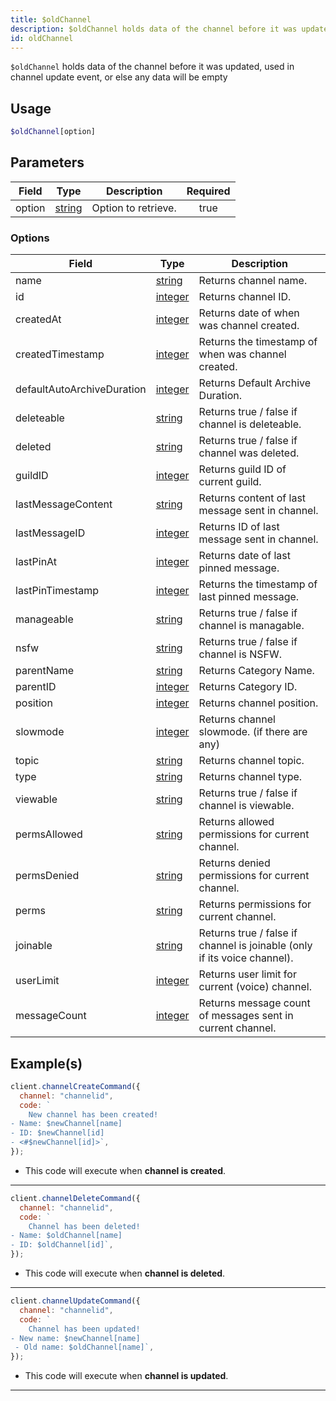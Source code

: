 ```yaml
---
title: $oldChannel
description: $oldChannel holds data of the channel before it was updated, used in channel update event, or else any data will be empty
id: oldChannel
---
```


`$oldChannel` holds data of the channel before it was updated, used in channel update event, or else any data will be
empty

## Usage

```php
$oldChannel[option]
```

## Parameters

| Field  | Type                                                                                              | Description         | Required |
| ------ | ------------------------------------------------------------------------------------------------- | ------------------- | :------: |
| option | [string](https://developer.mozilla.org/en-US/docs/Web/JavaScript/Reference/Global_Objects/String) | Option to retrieve. |   true   |

### Options

| Field                      | Type                                                                                                | Description                                                              |
| -------------------------- | --------------------------------------------------------------------------------------------------- | ------------------------------------------------------------------------ |
| name                       | [string](https://developer.mozilla.org/en-US/docs/Web/JavaScript/Reference/Global_Objects/String)   | Returns channel name.                                                    |
| id                         | [integer](https://developer.mozilla.org/en-US/docs/Web/JavaScript/Reference/Global_Objects/Integer) | Returns channel ID.                                                      |
| createdAt                  | [integer](https://developer.mozilla.org/en-US/docs/Web/JavaScript/Reference/Global_Objects/Integer) | Returns date of when was channel created.                                |
| createdTimestamp           | [integer](https://developer.mozilla.org/en-US/docs/Web/JavaScript/Reference/Global_Objects/Integer) | Returns the timestamp of when was channel created.                       |
| defaultAutoArchiveDuration | [integer](https://developer.mozilla.org/en-US/docs/Web/JavaScript/Reference/Global_Objects/Integer) | Returns Default Archive Duration.                                        |
| deleteable                 | [string](https://developer.mozilla.org/en-US/docs/Web/JavaScript/Reference/Global_Objects/String)   | Returns true / false if channel is deleteable.                           |
| deleted                    | [string](https://developer.mozilla.org/en-US/docs/Web/JavaScript/Reference/Global_Objects/String)   | Returns true / false if channel was deleted.                             |
| guildID                    | [integer](https://developer.mozilla.org/en-US/docs/Web/JavaScript/Reference/Global_Objects/Integer) | Returns guild ID of current guild.                                       |
| lastMessageContent         | [string](https://developer.mozilla.org/en-US/docs/Web/JavaScript/Reference/Global_Objects/String)   | Returns content of last message sent in channel.                         |
| lastMessageID              | [integer](https://developer.mozilla.org/en-US/docs/Web/JavaScript/Reference/Global_Objects/Integer) | Returns ID of last message sent in channel.                              |
| lastPinAt                  | [integer](https://developer.mozilla.org/en-US/docs/Web/JavaScript/Reference/Global_Objects/Integer) | Returns date of last pinned message.                                     |
| lastPinTimestamp           | [integer](https://developer.mozilla.org/en-US/docs/Web/JavaScript/Reference/Global_Objects/Integer) | Returns the timestamp of last pinned message.                            |
| manageable                 | [string](https://developer.mozilla.org/en-US/docs/Web/JavaScript/Reference/Global_Objects/String)   | Returns true / false if channel is managable.                            |
| nsfw                       | [string](https://developer.mozilla.org/en-US/docs/Web/JavaScript/Reference/Global_Objects/String)   | Returns true / false if channel is NSFW.                                 |
| parentName                 | [string](https://developer.mozilla.org/en-US/docs/Web/JavaScript/Reference/Global_Objects/String)   | Returns Category Name.                                                   |
| parentID                   | [integer](https://developer.mozilla.org/en-US/docs/Web/JavaScript/Reference/Global_Objects/Integer) | Returns Category ID.                                                     |
| position                   | [integer](https://developer.mozilla.org/en-US/docs/Web/JavaScript/Reference/Global_Objects/Integer) | Returns channel position.                                                |
| slowmode                   | [integer](https://developer.mozilla.org/en-US/docs/Web/JavaScript/Reference/Global_Objects/Integer) | Returns channel slowmode. (if there are any)                             |
| topic                      | [string](https://developer.mozilla.org/en-US/docs/Web/JavaScript/Reference/Global_Objects/String)   | Returns channel topic.                                                   |
| type                       | [string](https://developer.mozilla.org/en-US/docs/Web/JavaScript/Reference/Global_Objects/String)   | Returns channel type.                                                    |
| viewable                   | [string](https://developer.mozilla.org/en-US/docs/Web/JavaScript/Reference/Global_Objects/String)   | Returns true / false if channel is viewable.                             |
| permsAllowed               | [string](https://developer.mozilla.org/en-US/docs/Web/JavaScript/Reference/Global_Objects/String)   | Returns allowed permissions for current channel.                         |
| permsDenied                | [string](https://developer.mozilla.org/en-US/docs/Web/JavaScript/Reference/Global_Objects/String)   | Returns denied permissions for current channel.                          |
| perms                      | [string](https://developer.mozilla.org/en-US/docs/Web/JavaScript/Reference/Global_Objects/String)   | Returns permissions for current channel.                                 |
| joinable                   | [string](https://developer.mozilla.org/en-US/docs/Web/JavaScript/Reference/Global_Objects/String)   | Returns true / false if channel is joinable (only if its voice channel). |
| userLimit                  | [integer](https://developer.mozilla.org/en-US/docs/Web/JavaScript/Reference/Global_Objects/Integer) | Returns user limit for current (voice) channel.                          |
| messageCount               | [integer](https://developer.mozilla.org/en-US/docs/Web/JavaScript/Reference/Global_Objects/Integer) | Returns message count of messages sent in current channel.               |

## Example(s)

```js
client.channelCreateCommand({
  channel: "channelid",
  code: `
    New channel has been created!
- Name: $newChannel[name]
- ID: $newChannel[id]
- <#$newChannel[id]>`,
});
```

- This code will execute when **channel is created**.

---

```js
client.channelDeleteCommand({
  channel: "channelid",
  code: `
    Channel has been deleted!
- Name: $oldChannel[name]
- ID: $oldChannel[id]`,
});
```

- This code will execute when **channel is deleted**.

---

```js
client.channelUpdateCommand({
  channel: "channelid",
  code: `
    Channel has been updated!
- New name: $newChannel[name]
 - Old name: $oldChannel[name]`,
});
```

- This code will execute when **channel is updated**.

---
